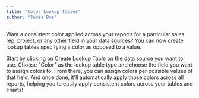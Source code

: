 ```yaml
---
title: "Color Lookup Tables"
author: "James Boe"
---
```

Want a consistent color applied across your reports for a particular sales rep, project, or any other field in your data sources? You can now create lookup tables specifying a color as opposed to a value.<!--more-->

Start by clicking on Create Lookup Table on the data source you want to use. Choose "Color" as the lookup table type and choose the field you want to assign colors to. From there, you can assign colors per possible values of that field. And once done, it'll automatically apply those colors across all reports, helping you to easily apply consistent colors across your tables and charts!